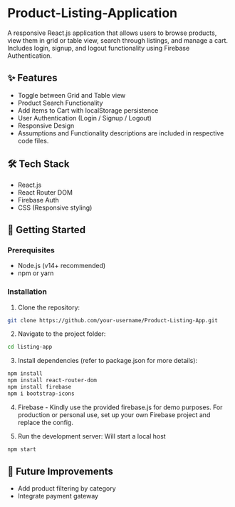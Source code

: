 # Product-Listing-Application
A responsive React.js application that allows users to browse products, view them in grid or table view, search through listings, and manage a cart. Includes login, signup, and logout functionality using Firebase Authentication.

## ✨ Features
- Toggle between Grid and Table view
- Product Search Functionality
- Add items to Cart with localStorage persistence
- User Authentication (Login / Signup / Logout)
- Responsive Design
- Assumptions and Functionality descriptions are included in respective code files.

## 🛠 Tech Stack
- React.js
- React Router DOM
- Firebase Auth
- CSS (Responsive styling)

## 🚀 Getting Started

### Prerequisites
- Node.js (v14+ recommended)
- npm or yarn

### Installation

1. Clone the repository:
```bash
git clone https://github.com/your-username/Product-Listing-App.git
```

2. Navigate to the project folder:
```bash
cd listing-app
```

3. Install dependencies (refer to package.json for more details):
```bash
npm install
npm install react-router-dom
npm install firebase
npm i bootstrap-icons
```

4. Firebase - Kindly use the provided firebase.js for demo purposes. For production or personal use, set up your own Firebase project and replace the config.


5. Run the development server: Will start a local host
```bash
npm start
```

## 🔧 Future Improvements
- Add product filtering by category
- Integrate payment gateway
